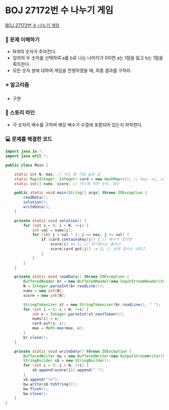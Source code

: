 # BOJ 27172번 수 나누기 게임

[BOJ 27172번 수 나누기 게임](https://www.acmicpc.net/problem/27172)

### 🤔 문제 이해하기

- N개의 숫자가 주어진다.
- 임의의 두 숫자를 선택하여 a를 b로 나눈 나머지가 0이면 a는 1점을 잃고 b는 1점을 획득한다.
- 모든 숫자 쌍에 대하여 게임을 진행하였을 때, 최종 결과를 구하라.

### ⭐ 알고리즘

- 구현

### 📖 스토리 라인

- 각 숫자의 배수를 구하며 해당 배수가 수열에 포함되어 있는지 파악한다.

### 💻 문제를 해결한 코드

```java
import java.io.*;
import java.util.*;

public class Main {

    static int N, max; // 카드 중 가장 높은 값
    static Map<Integer, Integer> card = new HashMap<>(); // key: xi, value: 해당 값을 가진 인덱스
    static int[] nums, score; // 카드에 적힌 숫자, 점수

    public static void main(String[] args) throws IOException {
        readData();
        solution();
        writeData();
    }

    private static void solution() {
        for (int i = 0; i < N; ++i) {
            int val = nums[i];
            for (int j = val * 2; j <= max; j += val) {
                if (card.containsKey(j)) { // 배수가 있다면
                    score[i] += 1; // 자기점수는 올리고
                    score[card.get(j)] -= 1; // 상대 점수는 내리고
                }
            }
        }
    }

    private static void readData() throws IOException {
        BufferedReader br = new BufferedReader(new InputStreamReader(System.in));
        N = Integer.parseInt(br.readLine());
        nums = new int[N];
        score = new int[N];

        StringTokenizer st = new StringTokenizer(br.readLine(), " ");
        for (int i = 0; i < N; ++i) {
            int x = Integer.parseInt(st.nextToken());
            nums[i] = x;
            card.put(x, i);
            max = Math.max(max, x);
        }
        br.close();
    }

    private static void writeData() throws IOException {
        BufferedWriter bw = new BufferedWriter(new OutputStreamWriter(System.out));
        StringBuilder sb = new StringBuilder();
        for (int i = 0; i < N; ++i) {
            sb.append(score[i]).append(" ");
        }
        sb.append("\n");
        bw.write(sb.toString());
        bw.flush();
        bw.close();
    }
}
```
